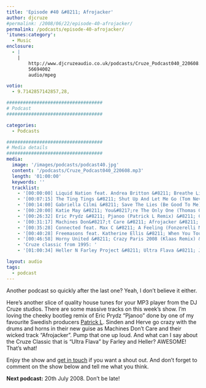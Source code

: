 ```yaml
---
title: 'Episode #40 &#8211; Afrojacker'
author: djcruze
#permalink: /2008/06/22/episode-40-afrojacker/
permalink: /podcasts/episode-40-afrojacker/
'itunes:category':
  - Music
enclosure:
  - |
    |
        http://www.djcruzeaudio.co.uk/podcasts/Cruze_Podcast040_220608.mp3
        56694002
        audio/mpeg

votio:
  - 9.7142857142857,28,

###################################
# Podcast
###################################

categories:
  - Podcasts

###################################
# Media details
###################################
media:
  image: '/images/podcasts/podcast40.jpg'
  content: '/podcasts/Cruze_Podcast040_220608.mp3'
  length: '01:00:00'
  keywords: ''
  tracklist:
    - '[00:00:00] Liquid Nation feat. Andrea Britton &#8211; Breathe Life (Chris Ortega &#038; Thomas Gold Dub) &#8211; Hit! Records'
    - '[00:07:15] The Ting Tings &#8211; Shut Up And Let Me Go (Tom Neville&#8217;s Keep It Quiet Dub) (Funkfinders cut-up edit) &#8211; Columbia'
    - '[00:14:00] Gabriella Cilmi &#8211; Save The Lies (Be Good To Me) (Out Of Office Remix) &#8211; Island'
    - '[00:20:00] Katie May &#8211; You&#8217;re The Only One (Thomas Gold Remix) &#8211; AATW'
    - '[00:26:32] Eric Prydz &#8211; Pjanoo (Patrick L Remix) &#8211; CDR'
    - '[00:31:17] Machines Don&#8217;t Care &#8211; Afrojacker &#8211; Machines Don&#8217;t Care'
    - '[00:35:28] Connected feat. Max C &#8211; A Feeling (Fonzerelli Mix) &#8211; Big In Ibiza'
    - '[00:40:28] Freemasons feat. Katherine Ellis &#8211; When You Touch Me (Freemasons 2008 Club Mix) &#8211; Loaded Records'
    - '[00:46:58] Horny United &#8211; Crazy Paris 2008 (Klaas Remix) &#8211; Attractive Music'
    - 'Cruze classic from 1995: '
    - '[01:00:34] Heller N Farley Project &#8211; Ultra Flava &#8211; Jus&#8217; Trax'

layout: audio
tags:
  - podcast
---
```


Another podcast so quickly after the last one? Yeah, I don&#8217;t believe it either.

Here&#8217;s another slice of quality house tunes for your MP3 player from the DJ Cruze studios. There are some massive tracks on this week&#8217;s show. I&#8217;m loving the cheeky bootleg remix of Eric Prydz &#8220;Pjanoo&#8221; done by one of my favourite Swedish producers [Patrick L][1]. Sinden and Herve go crazy with the drums and horns in their new guise as Machines Don&#8217;t Care and their wicked track &#8220;Afrojacker&#8221;. Pump that one up loud. And what can I say about the Cruze Classic that is &#8220;Ultra Flava&#8221; by Farley and Heller? AWESOME! That&#8217;s what!

Enjoy the show and [get in touch][2] if you want a shout out. And don&#8217;t forget to comment on the show below and tell me what you think.

**Next podcast:** 20th July 2008. Don&#8217;t be late!

[1]: http://www.patrickl.se
[2]: /contact
[3]: http://www.djcruze.co.uk/cms/wp-content/DownloadButton.gif
[4]: http://www.djcruzeaudio.co.uk/podcasts/Cruze_Podcast040_220608.mp3
